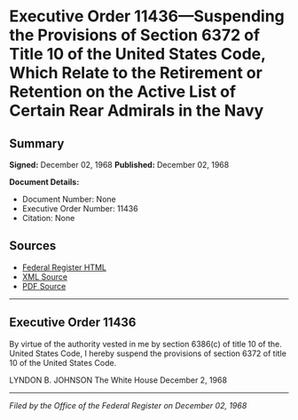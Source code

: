 # Executive Order 11436—Suspending the Provisions of Section 6372 of Title 10 of the United States Code, Which Relate to the Retirement or Retention on the Active List of Certain Rear Admirals in the Navy

## Summary

**Signed:** December 02, 1968
**Published:** December 02, 1968

**Document Details:**
- Document Number: None
- Executive Order Number: 11436
- Citation: None

## Sources
- [Federal Register HTML](https://www.presidency.ucsb.edu/documents/executive-order-11436-suspending-the-provisions-section-6372-title-10-the-united-states)
- [XML Source](None)
- [PDF Source](None)

---

## Executive Order 11436

By virtue of the authority vested in me by section 6386(c) of title 10 of the. United States Code, I hereby suspend the provisions of section 6372 of title 10 of the United States Code.

LYNDON B. JOHNSON
The White House
December 2, 1968

---

*Filed by the Office of the Federal Register on December 02, 1968*
